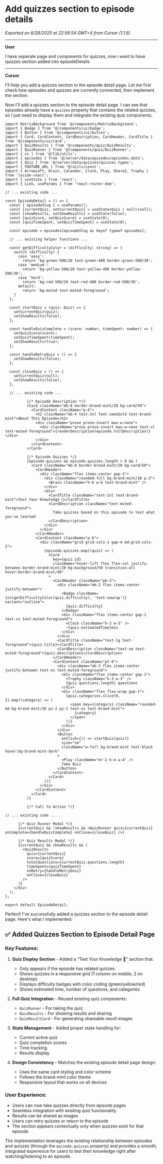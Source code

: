 # Add quizzes section to episode details
_Exported on 6/28/2025 at 22:56:54 GMT+4 from Cursor (1.1.6)_

---

**User**

I have seperate page and components for quizzes, now i want to have quizzes section added into episodeDetails

---

**Cursor**

I'll help you add a quizzes section to the episode detail page. Let me first check how episodes and quizzes are currently connected, then implement the section.

Now I'll add a quizzes section to the episode detail page. I can see that episodes already have a `quizzes` property that contains the related quizzes, so I just need to display them and integrate the existing quiz components.

```typescriptreact
import MatrixBackground from '@/components/MatrixBackground';
import { Badge } from '@/components/ui/badge';
import { Button } from '@/components/ui/button';
import { Card, CardContent, CardDescription, CardHeader, CardTitle } from '@/components/ui/card';
import { QuizResults } from '@/components/quiz/QuizResults';
import { QuizRunner } from '@/components/quiz/QuizRunner';
import { cn } from '@/lib/utils';
import { episodes } from '@/server/data/episodes/episodes.data';
import { Quiz } from '@/server/data/quizzes/quizzes.types';
import { YOUTUBE_URL } from '@/utils/const';
import { ArrowLeft, Brain, Calendar, Clock, Play, Share2, Trophy } from 'lucide-react';
import { useState } from 'react';
import { Link, useParams } from 'react-router-dom';

// ... existing code ...

const EpisodeDetail = () => {
  const { episodeSlug } = useParams();
  const [currentQuiz, setCurrentQuiz] = useState<Quiz | null>(null);
  const [showResults, setShowResults] = useState(false);
  const [quizScore, setQuizScore] = useState(0);
  const [quizTimeSpent, setQuizTimeSpent] = useState(0);

  const episode = episodes[episodeSlug as keyof typeof episodes];

  // ... existing helper functions ...

  const getDifficultyColor = (difficulty: string) => {
    switch (difficulty) {
      case 'easy':
        return 'bg-green-500/20 text-green-400 border-green-500/30';
      case 'medium':
        return 'bg-yellow-500/20 text-yellow-400 border-yellow-500/30';
      case 'hard':
        return 'bg-red-500/20 text-red-400 border-red-500/30';
      default:
        return 'bg-muted text-muted-foreground';
    }
  };

  const startQuiz = (quiz: Quiz) => {
    setCurrentQuiz(quiz);
    setShowResults(false);
  };

  const handleQuizComplete = (score: number, timeSpent: number) => {
    setQuizScore(score);
    setQuizTimeSpent(timeSpent);
    setShowResults(true);
  };

  const handleRetryQuiz = () => {
    setShowResults(false);
  };

  const closeQuiz = () => {
    setCurrentQuiz(null);
    setShowResults(false);
  };

  // ... existing code ...

          {/* Episode Description */}
          <Card className="mb-8 border-brand-mint/20 bg-card/50">
            <CardContent className="p-6">
              <h2 className="mb-4 text-2xl font-semibold text-brand-mint">About This Episode</h2>
              <div className="prose prose-invert max-w-none">
                <div className="prose prose-invert max-w-none text-xl text-muted-foreground">{renderDescription(episode.fullDescription)}</div>
              </div>
            </CardContent>
          </Card>

          {/* Episode Quizzes */}
          {episode.quizzes && episode.quizzes.length > 0 && (
            <Card className="mb-8 border-brand-mint/20 bg-card/50">
              <CardHeader>
                <div className="flex items-center gap-3">
                  <div className="rounded-full bg-brand-mint/10 p-3">
                    <Brain className="h-6 w-6 text-brand-mint" />
                  </div>
                  <div>
                    <CardTitle className="text-2xl text-brand-mint">Test Your Knowledge 🧠</CardTitle>
                    <CardDescription className="text-muted-foreground">
                      Take quizzes based on this episode to test what you've learned
                    </CardDescription>
                  </div>
                </div>
              </CardHeader>
              <CardContent className="p-6">
                <div className="grid grid-cols-1 gap-4 md:grid-cols-2">
                  {episode.quizzes.map((quiz) => (
                    <Card
                      key={quiz.id}
                      className="hover-lift flex flex-col justify-between border-brand-mint/20 bg-background/50 transition-all hover:border-brand-mint/40"
                    >
                      <CardHeader className="pb-3">
                        <div className="mb-2 flex items-center justify-between">
                          <Badge className={cn(getDifficultyColor(quiz.difficulty), 'text-nowrap')} variant="outline">
                            {quiz.difficulty}
                          </Badge>
                          <div className="flex items-center gap-1 text-xs text-muted-foreground">
                            <Clock className="h-3 w-3" />
                            ~{quiz.estimatedTime}min
                          </div>
                        </div>
                        <CardTitle className="text-lg text-foreground">{quiz.title}</CardTitle>
                        <CardDescription className="text-sm text-muted-foreground">{quiz.description}</CardDescription>
                      </CardHeader>
                      <CardContent className="pt-0">
                        <div className="mb-3 flex items-center justify-between text-xs text-muted-foreground">
                          <div className="flex items-center gap-1">
                            <Trophy className="h-3 w-3" />
                            {quiz.questions.length} questions
                          </div>
                          <div className="flex flex-wrap gap-1">
                            {quiz.categories.slice(0, 2).map((category) => (
                              <span key={category} className="rounded-md bg-brand-mint/10 px-2 py-1 text-xs text-brand-mint">
                                {category}
                              </span>
                            ))}
                          </div>
                        </div>
                        <Button
                          onClick={() => startQuiz(quiz)}
                          size="sm"
                          className="w-full bg-brand-mint text-black hover:bg-brand-mint-dark"
                        >
                          <Play className="mr-2 h-4 w-4" />
                          Take Quiz
                        </Button>
                      </CardContent>
                    </Card>
                  ))}
                </div>
              </CardContent>
            </Card>
          )}

          {/* Call to Action */}

// ... existing code ...

      {/* Quiz Runner Modal */}
      {currentQuiz && !showResults && <QuizRunner quiz={currentQuiz} onComplete={handleQuizComplete} onClose={closeQuiz} />}

      {/* Quiz Results Modal */}
      {currentQuiz && showResults && (
        <QuizResults
          quiz={currentQuiz}
          score={quizScore}
          totalQuestions={currentQuiz.questions.length}
          timeSpent={quizTimeSpent}
          onRetry={handleRetryQuiz}
          onClose={closeQuiz}
        />
      )}
    </div>
  );
};

export default EpisodeDetail;
```

Perfect! I've successfully added a quizzes section to the episode detail page. Here's what I implemented:

## ✅ Added Quizzes Section to Episode Detail Page

### **Key Features:**

1. **Quiz Display Section** - Added a "Test Your Knowledge 🧠" section that:
   - Only appears if the episode has related quizzes
   - Shows quizzes in a responsive grid (1 column on mobile, 2 on desktop)
   - Displays difficulty badges with color coding (green/yellow/red)
   - Shows estimated time, number of questions, and categories

2. **Full Quiz Integration** - Reused existing quiz components:
   - `QuizRunner` - For taking the quiz
   - `QuizResults` - For showing results and sharing
   - `QuizResultCard` - For generating shareable result images

3. **State Management** - Added proper state handling for:
   - Current active quiz
   - Quiz completion scores
   - Time tracking
   - Results display

4. **Design Consistency** - Matches the existing episode detail page design:
   - Uses the same card styling and color scheme
   - Follows the brand-mint color theme
   - Responsive layout that works on all devices

### **User Experience:**

- Users can now take quizzes directly from episode pages
- Seamless integration with existing quiz functionality
- Results can be shared as images
- Users can retry quizzes or return to the episode
- The section appears contextually only when quizzes exist for that episode

The implementation leverages the existing relationship between episodes and quizzes (through the `episode.quizzes` property) and provides a smooth, integrated experience for users to test their knowledge right after watching/listening to an episode.

